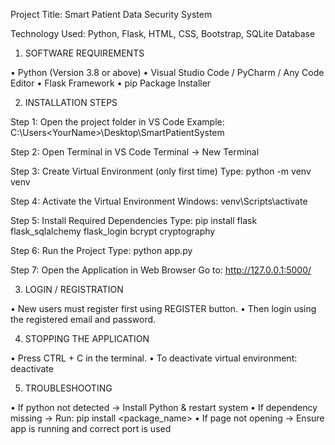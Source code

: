 
Project Title: Smart Patient Data Security System


Technology Used: Python, Flask, HTML, CSS, Bootstrap, SQLite Database



1. SOFTWARE REQUIREMENTS
   
• Python (Version 3.8 or above)
• Visual Studio Code / PyCharm / Any Code Editor
• Flask Framework
• pip Package Installer



2. INSTALLATION STEPS


Step 1: Open the project folder in VS Code
Example:
C:\Users\<YourName>\Desktop\SmartPatientSystem

Step 2: Open Terminal in VS Code
Terminal → New Terminal

Step 3: Create Virtual Environment (only first time)
Type:
python -m venv venv

Step 4: Activate the Virtual Environment
Windows:
venv\Scripts\activate

Step 5: Install Required Dependencies
Type:
pip install flask flask_sqlalchemy flask_login bcrypt cryptography

Step 6: Run the Project
Type:
python app.py

Step 7: Open the Application in Web Browser
Go to:
http://127.0.0.1:5000/




3. LOGIN / REGISTRATION

• New users must register first using REGISTER button.
• Then login using the registered email and password.




4. STOPPING THE APPLICATION

• Press CTRL + C in the terminal.
• To deactivate virtual environment:
deactivate



5. TROUBLESHOOTING

• If python not detected → Install Python & restart system
• If dependency missing → Run: pip install <package_name>
• If page not opening → Ensure app is running and correct port is used


